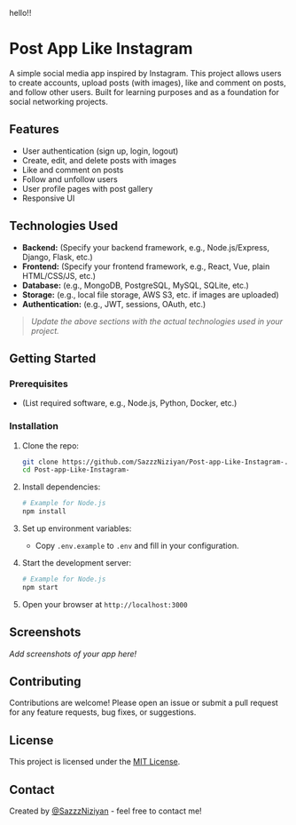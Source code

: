 hello!!


# Post App Like Instagram

A simple social media app inspired by Instagram. This project allows users to create accounts, upload posts (with images), like and comment on posts, and follow other users. Built for learning purposes and as a foundation for social networking projects.

## Features

- User authentication (sign up, login, logout)
- Create, edit, and delete posts with images
- Like and comment on posts
- Follow and unfollow users
- User profile pages with post gallery
- Responsive UI

## Technologies Used

- **Backend:** (Specify your backend framework, e.g., Node.js/Express, Django, Flask, etc.)
- **Frontend:** (Specify your frontend framework, e.g., React, Vue, plain HTML/CSS/JS, etc.)
- **Database:** (e.g., MongoDB, PostgreSQL, MySQL, SQLite, etc.)
- **Storage:** (e.g., local file storage, AWS S3, etc. if images are uploaded)
- **Authentication:** (e.g., JWT, sessions, OAuth, etc.)

> _Update the above sections with the actual technologies used in your project._

## Getting Started

### Prerequisites

- (List required software, e.g., Node.js, Python, Docker, etc.)

### Installation

1. Clone the repo:
   ```bash
   git clone https://github.com/SazzzNiziyan/Post-app-Like-Instagram-.git
   cd Post-app-Like-Instagram-
   ```
2. Install dependencies:
   ```bash
   # Example for Node.js
   npm install
   ```
3. Set up environment variables:
   - Copy `.env.example` to `.env` and fill in your configuration.

4. Start the development server:
   ```bash
   # Example for Node.js
   npm start
   ```

5. Open your browser at `http://localhost:3000`

## Screenshots

_Add screenshots of your app here!_

## Contributing

Contributions are welcome! Please open an issue or submit a pull request for any feature requests, bug fixes, or suggestions.

## License

This project is licensed under the [MIT License](LICENSE).

## Contact

Created by [@SazzzNiziyan](https://github.com/SazzzNiziyan) - feel free to contact me!
